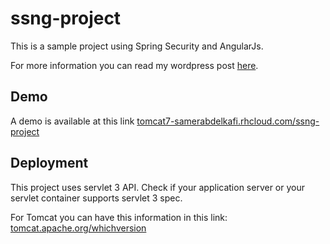 # ssng-project
This is a sample project using Spring Security and AngularJs.

For more information you can read my wordpress post <a href="https://samerabdelkafi.wordpress.com/2016/01/25/secure-angularjs-application-with-spring-security" target="_blank" >here</a>.

<h2>Demo</h2>
A demo is available at this link <a target="_blank" href="http://tomcat7-samerabdelkafi.rhcloud.com/ssng-project">tomcat7-samerabdelkafi.rhcloud.com/ssng-project</a>

<h2>Deployment</h2>
This project uses servlet 3 API. Check if your application server or your servlet container supports servlet 3 spec. 

For Tomcat you can have this information in this link: <a href="http://tomcat.apache.org/whichversion" > tomcat.apache.org/whichversion </a> 

